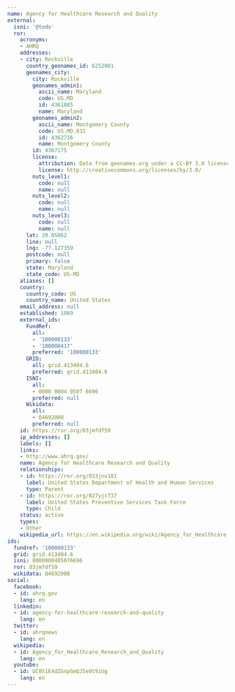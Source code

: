 ```yaml
---
name: Agency for Healthcare Research and Quality
external:
  isni: '@todo'
  ror:
    acronyms:
    - AHRQ
    addresses:
    - city: Rockville
      country_geonames_id: 6252001
      geonames_city:
        city: Rockville
        geonames_admin1:
          ascii_name: Maryland
          code: US.MD
          id: 4361885
          name: Maryland
        geonames_admin2:
          ascii_name: Montgomery County
          code: US.MD.031
          id: 4362716
          name: Montgomery County
        id: 4367175
        license:
          attribution: Data from geonames.org under a CC-BY 3.0 license
          license: http://creativecommons.org/licenses/by/3.0/
        nuts_level1:
          code: null
          name: null
        nuts_level2:
          code: null
          name: null
        nuts_level3:
          code: null
          name: null
      lat: 39.05062
      line: null
      lng: -77.127359
      postcode: null
      primary: false
      state: Maryland
      state_code: US-MD
    aliases: []
    country:
      country_code: US
      country_name: United States
    email_address: null
    established: 1989
    external_ids:
      FundRef:
        all:
        - '100000133'
        - '100008417'
        preferred: '100000133'
      GRID:
        all: grid.413404.6
        preferred: grid.413404.6
      ISNI:
        all:
        - 0000 0004 0507 6696
        preferred: null
      Wikidata:
        all:
        - Q4692008
        preferred: null
    id: https://ror.org/03jmfdf59
    ip_addresses: []
    labels: []
    links:
    - http://www.ahrq.gov/
    name: Agency for Healthcare Research and Quality
    relationships:
    - id: https://ror.org/033jnv181
      label: United States Department of Health and Human Services
      type: Parent
    - id: https://ror.org/027yjc737
      label: United States Preventive Services Task Force
      type: Child
    status: active
    types:
    - Other
    wikipedia_url: https://en.wikipedia.org/wiki/Agency_for_Healthcare_Research_and_Quality
ids:
  fundref: '100000133'
  grid: grid.413404.6
  isni: 0000000405076696
  ror: 03jmfdf59
  wikidata: Q4692008
social:
  facebook:
  - id: ahrq.gov
    lang: en
  linkedin:
  - id: agency-for-healthcare-research-and-quality
    lang: en
  twitter:
  - id: ahrqnews
    lang: en
  wikipedia:
  - id: Agency_for_Healthcare_Research_and_Quality
    lang: en
  youtube:
  - id: UC0S1E4dZGnpGmQJ5e0t9zUg
    lang: en
---
```

